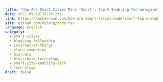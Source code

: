 ```yaml
---
title: "How Are Smart Cities Made 'Smart': Top 6 Enabling Technologies"
date: 2021-09-10T18:20:23Z
link: https://hackernoon.com/how-are-smart-cities-made-smart-top-6-enabling-technologies-755q35ul?source=rss&utm_medium=RSS&utm_source=news.12bit.vn
site: github.com/dylang/node-rss
language: English
category:
  - smart-cities
  - blogging-fellowship
  - internet-of-things
  - cloud-computing
  - big-data
  - blockchain-technology
  - smart-city-enabling-tech
  - technology
draft: false
---
```

